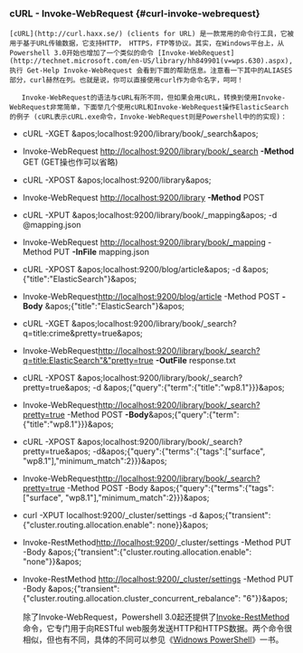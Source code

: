### cURL - Invoke-WebRequest {#curl-invoke-webrequest}

    [cURL](http://curl.haxx.se/) (clients for URL) 是一款常用的命令行工具，它被用于基于URL传输数据，它支持HTTP， HTTPS，FTP等协议。其实，在Windows平台上，从Powershell 3.0开始也增加了一个类似的命令 [Invoke-WebRequest](http://technet.microsoft.com/en-US/library/hh849901(v=wps.630).aspx), 执行 Get-Help Invoke-WebRequest 会看到下面的帮助信息。注意看一下其中的ALIASES部分，curl赫然在列。也就是说，你可以直接使用curl作为命令名字，呵呵！

       Invoke-WebRequest的语法与cURL有所不同，但如果会用cURL，转换到使用Invoke-WebRequest非常简单，下面举几个使用cURL和Invoke-WebRequest操作ElasticSearch的例子 (cURL表示cURL.exe命令，Invoke-WebRequest则是Powershell中的的实现)：

*   cURL -XGET &amp;apos;localhost:9200/library/book/_search&amp;apos;
*   Invoke-WebRequest [http://localhost:9200/library/book/_search](http://localhost:9200/library/book/_search) **-Method** GET (GET操也作可以省略)
*   cURL -XPOST &amp;apos;localhost:9200/library&amp;apos;
*   Invoke-WebRequest [http://localhost:9200/library](http://localhost:9200/library) **-Method** POST
*   cURL -XPUT &amp;apos;localhost:9200/library/book/_mapping&amp;apos; -d @mapping.json
*   Invoke-WebRequest [http://localhost:9200/library/book/_mapping](http://localhost:9200/library/book/_mapping) -Method PUT **-InFile** mapping.json
*   cURL -XPOST &amp;apos;localhost:9200/blog/article&amp;apos; -d &amp;apos;{&quot;title&quot;:&quot;ElasticSearch&quot;}&amp;apos;
*   Invoke-WebRequest[http://localhost:9200/blog/article](http://localhost:9200/blog/article) -Method POST **-Body** &amp;apos;{&quot;title&quot;:&quot;ElasticSearch&quot;}&amp;apos;
*   cURL -XGET &amp;apos;localhost:9200/library/book/_search?q=title:crime&amp;pretty=true&amp;apos;
*   Invoke-WebRequest[http://localhost:9200/library/book/_search?q=title:ElasticSearch&quot;&amp;&quot;pretty=true](http://localhost:9200/library/book/_search?q=title:ElasticSearch'&'pretty=true-OutFile) **-OutFile** response.txt
*   cURL -XPOST &amp;apos;localhost:9200/library/book/_search?pretty=true&amp;apos; -d &amp;apos;{&quot;query&quot;:{&quot;term&quot;:{&quot;title&quot;:&quot;wp8.1&quot;}}}&amp;apos;
*   Invoke-WebRequest[http://localhost:9200/library/book/_search?pretty=true](http://localhost:9200/library/book/_search?q=title:ElasticSearch'&'pretty=true-OutFile) -Method POST **-Body**&amp;apos;{&quot;query&quot;:{&quot;term&quot;:{&quot;title&quot;:&quot;wp8.1&quot;}}}&amp;apos;
*   cURL -XPOST &amp;apos;localhost:9200/library/book/_search?pretty=true&amp;apos; -d&amp;apos;{&quot;query&quot;:{&quot;terms&quot;:{&quot;tags&quot;:[&quot;surface&quot;, &quot;wp8.1&quot;],&quot;minimum_match&quot;:2}}}&amp;apos;
*   Invoke-WebRequest[http://localhost:9200/library/book/_search?pretty=true](http://localhost:9200/library/book/_search?pretty=true) -Method POST -Body &amp;apos;{&quot;query&quot;:{&quot;terms&quot;:{&quot;tags&quot;:[&quot;surface&quot;, &quot;wp8.1&quot;],&quot;minimum_match&quot;:2}}}&amp;apos;
*   curl -XPUT localhost:9200/_cluster/settings -d &amp;apos;{&quot;transient&quot;:{&quot;cluster.routing.allocation.enable&quot;: none}}&amp;apos;
*   Invoke-RestMethod[http://localhost:9200](http://localhost:9200/library/book/_search?pretty=true)/_cluster/settings -Method PUT -Body &amp;apos;{&quot;transient&quot;:{&quot;cluster.routing.allocation.enable&quot;: &quot;none&quot;}}&amp;apos;
*   Invoke-RestMethod [http://localhost:9200/_cluster/settings](http://localhost:9200/_cluster/settings) -Method PUT -Body &amp;apos;{&quot;transient&quot;:{&quot;cluster.routing.allocation.cluster_concurrent_rebalance&quot;: &quot;6&quot;}}&amp;apos;

       除了Invoke-WebRequest，Powershell 3.0起还提供了[Invoke-RestMethod](http://technet.microsoft.com/en-us/library/hh849971.aspx) 命令，它专门用于向RESTful web服务发送HTTP和HTTPS数据。两个命令很相似，但也有不同，具体的不同可以参见《[Widnows PowerShell](http://books.google.com/books?id=Zx6-J2wQB0oC&pg=PA167&lpg=PA167&dq=invoke-restmethod+and+invoke-webrequest&source=bl&ots=Zr38M468bK&sig=1KVEnGoQGp4u6352f_iI5Hru3ns&hl=en&sa=X&ei=kS0VU_qEGdTmoATQp4KYAQ&ved=0CGMQ6AEwCQ)》一书。